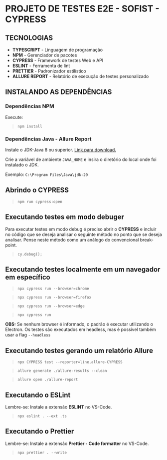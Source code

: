 # PROJETO DE TESTES E2E - SOFIST - CYPRESS

## TECNOLOGIAS
- **TYPESCRIPT** - Linguagem de programação
- **NPM** - Gerenciador de pacotes
- **CYPRESS** - Framework de testes Web e API
- **ESLINT** - Ferramenta de lint
- **PRETTIER** - Padronizador estilístico
- **ALLURE REPORT** - Relatório de execução de testes personalizado

## INSTALANDO AS DEPENDÊNCIAS

### Dependências NPM
Execute:
>`npm install`

### Dependências Java - Allure Report
Instale o JDK-Java 8 ou superior. [Link para download.](https://www.oracle.com/java/technologies/downloads/#jdk20-windows)

Crie a variável de ambiente `JAVA_HOME` e insira o diretório do local onde foi instalado o JDK.

Exemplo: `C:\Program Files\Java\jdk-20`

## Abrindo o CYPRESS
>`npm run cypress:open`

## Executando testes em modo debuger
Para executar testes em modo debug é preciso abrir o **CYPRESS** e incluir no código que se deseja analisar o seguinte método no ponto que se deseja analisar. Pense neste método como um análogo do convencional break-point.
>`cy.debug();`

## Executando testes localmente em um navegador em específico
>`npx cypress run --browser=chrome`

>`npx cypress run --browser=firefox`

>`npx cypress run --browser=edge`

>`npx cypress run`

**OBS:** Se nenhum browser é informado, o padrão é executar utilizando o Electron. Os testes são executados em headless, mas é possível também usar a flag `--headless`

## Executando testes gerando um relatório Allure

>`npx CYPRESS test --reporter=line,allure-CYPRESS`

>`allure generate ./allure-results --clean`

>`allure open ./allure-report`

## Executando o ESLint
Lembre-se: Instale a extensão **ESLINT** no VS-Code.
>`npx eslint . --ext .ts`

## Executando o Prettier
Lembre-se: Instale a extensão **Prettier - Code formatter** no VS-Code.
>`npx prettier . --write`
